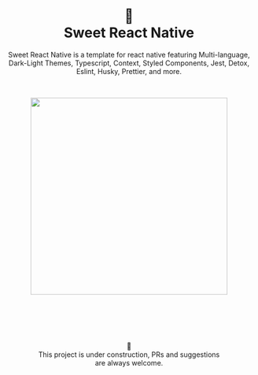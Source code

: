 <h1 align="center">
  🚀
  <br>
    Sweet React Native
  <br>
</h1>

<p align="center">Sweet React Native is a template for react native featuring Multi-language, Dark-Light Themes, Typescript, Context, Styled Components, Jest, Detox, Eslint, Husky, Prettier, and more.</p>

<br>

<p align="center">
    <img src="https://media.giphy.com/media/eXfSE84lVHQjgIPkec/giphy.gif" width="400" />
</p>

<br>
<br>
<br>
<br>
<p align="center">
    🚧
    <br>
    This project is under construction, PRs and suggestions<br>are always welcome.
</p>
